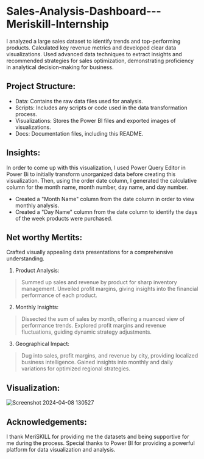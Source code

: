 


# Sales-Analysis-Dashboard---Meriskill-Internship
I analyzed a large sales dataset to identify trends and top-performing products. Calculated key revenue metrics and developed clear data visualizations. Used advanced data techniques to extract insights and recommended strategies for sales optimization, demonstrating proficiency in analytical decision-making for business.

## Project Structure:
- Data: Contains the raw data files used for analysis.
- Scripts: Includes any scripts or code used in the data transformation process.
- Visualizations: Stores the Power BI files and exported images of visualizations.
- Docs: Documentation files, including this README.

## Insights:
In order to come up with this visualization, I used Power Query Editor in Power Bi to initially transform unorganized data before creating this visualization. Then, using the order date column, I generated the calculative column for the month name, month number, day name, and day number.
- Created a "Month Name" column from the date column in order to view monthly analysis.
- Created a "Day Name" column from the date column to identify the days of the week products were purchased.

## Net worthy Mertits: 
Crafted visually appealing data presentations for a comprehensive understanding.
1. Product Analysis:
> Summed up sales and revenue by product for sharp inventory management.
> Unveiled profit margins, giving insights into the financial performance of each product.
2. Monthly Insights:
> Dissected the sum of sales by month, offering a nuanced view of performance trends.
> Explored profit margins and revenue fluctuations, guiding dynamic strategy adjustments.
3. Geographical Impact:
> Dug into sales, profit margins, and revenue by city, providing localized business intelligence.
> Gained insights into monthly and daily variations for optimized regional strategies.

## Visualization:

![Screenshot 2024-04-08 130527](https://github.com/YokiniC/Sales-Analysis-Dashboard---Meriskill-Internship/assets/166368431/12d39a6c-2b1b-457c-ad2e-bd6969e8e20b)

## Acknowledgements:
I thank MeriSKILL for providing me the datasets and being supportive for me during the process. Special thanks to Power BI for providing a powerful platform for data visualization and analysis.

